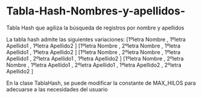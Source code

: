 # Tabla-Hash-Nombres-y-apellidos-
Tabla Hash que agiliza la búsqueda de registros por nombre y apellidos

La tabla hash admite las siguientes variaciones:
[1ºletra Nombre , 1ºletra Apellido1 , 1ªletra Apellido2 ]
[1ºletra Nombre , 2ºletra Nombre , 1ºletra Apellido1 , 1ªletra Apellido2 ]
[1ºletra Nombre , 2ºletra Nombre , 1ºletra Apellido1 , 2ºletra Apellido1 , 1ªletra Apellido2 ]
[1ºletra Nombre , 2ºletra Nombre , 1ºletra Apellido1 , 2ºletra Apellido1 , 1ªletra Apellido2 , 2ºletra Apellido2 ]
    
En la clase TablaHash, se puede modificar la constante de MAX_HILOS para adecuarse a las necesidades del usuario
